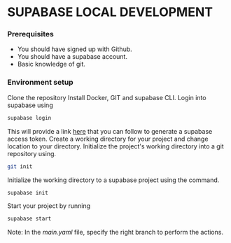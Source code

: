 # SUPABASE LOCAL DEVELOPMENT
### Prerequisites
- You should have signed up with Github.
- You should have a supabase account.
- Basic knowledge of git.

### Environment setup
Clone the repository
Install Docker, GIT and supabase CLI.
Login into supabase using
```bash
supabase login
```
This will provide a link [here](https://app.supabase.com/account/tokens) that you can follow to generate a supabase access token. 
Create a working directory for your project and change location to your directory.
Initialize the project's working directory into a git repository using.
```bash
git init
```
Initialize the working directory to a supabase project using the command.
```js
supabase init
```
Start your project by running 
```bash
supabase start
```
Note: In the *main.yaml* file, specify the right branch to perform the actions.